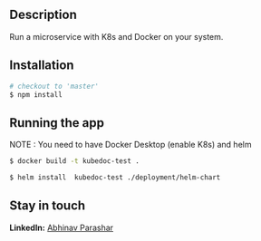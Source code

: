 ## Description

Run a microservice with K8s and Docker on your system.

## Installation

```bash
# checkout to 'master'
$ npm install
```

## Running the app

   NOTE : You need to have Docker Desktop (enable K8s) and helm

```bash
$ docker build -t kubedoc-test .

$ helm install  kubedoc-test ./deployment/helm-chart 
```

## Stay in touch

**LinkedIn:**  [Abhinav Parashar](https://www.linkedin.com/in/abhinavp06/)
